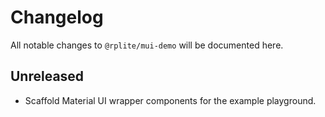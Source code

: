 # Changelog

All notable changes to `@rplite/mui-demo` will be documented here.

## Unreleased

- Scaffold Material UI wrapper components for the example playground.
